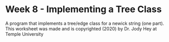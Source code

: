 # Week 8 - Implementing a Tree Class
A program that implements a tree/edge class for a newick string (one part).
This worksheet was made and is copyrighted (2020) by Dr. Jody Hey at Temple University
